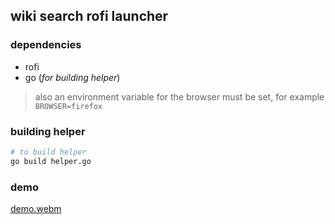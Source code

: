 ## wiki search rofi launcher

### dependencies
-   rofi
-   go (*for building helper*)

> also an environment variable for the browser must be set, for example `BROWSER=firefox`

### building helper
```bash
# to build helper
go build helper.go
```

### demo
[demo.webm](https://user-images.githubusercontent.com/78869105/189954772-29af4b3e-aa1d-4674-a0ae-04b9c4642b5f.webm)
